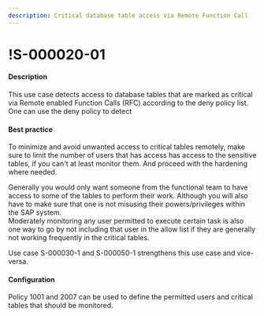 ```yaml
---
description: Critical database table access via Remote Function Call
---
```


# !S-000020-01

#### Description

This use case detects access to database tables that are marked as critical via Remote enabled Function Calls (RFC) according to the deny policy list. One can use the deny policy to detect&#x20;

#### Best practice

To minimize and avoid unwanted access to critical tables remotely, make sure to limit the number of users that has access has access to the sensitive tables, if you can't at least monitor them. And proceed with the hardening where needed.

Generally you would only want someone from the functional team to have access to some of the tables to perform their work. Although you will also have to make sure that one is not misusing their powers/privileges within the SAP system.\
Moderately monitoring any user permitted to execute certain task is also one way to go by not including that user in the allow list if they are generally not working frequently in the critical tables.

Use case S-000030-1 and S-000050-1 strengthens this use case and vice-versa.

#### Configuration

Policy 1001 and 2007 can be used to define the permitted users and critical tables that should be monitored.
